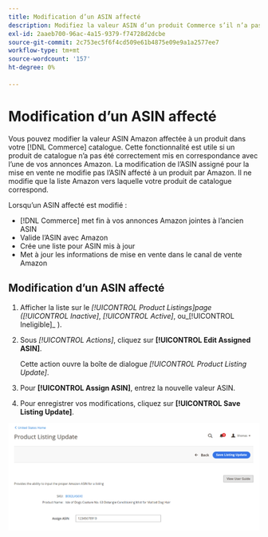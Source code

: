 ```yaml
---
title: Modification d’un ASIN affecté
description: Modifiez la valeur ASIN d’un produit Commerce s’il n’a pas été correctement mis en correspondance avec l’une de vos annonces Amazon.
exl-id: 2aaeb700-96ac-4a15-9379-f74728d2dcbe
source-git-commit: 2c753ec5f6f4cd509e61b4875e09e9a1a2577ee7
workflow-type: tm+mt
source-wordcount: '157'
ht-degree: 0%

---
```


# Modification d’un ASIN affecté

Vous pouvez modifier la valeur ASIN Amazon affectée à un produit dans votre [!DNL Commerce] catalogue. Cette fonctionnalité est utile si un produit de catalogue n’a pas été correctement mis en correspondance avec l’une de vos annonces Amazon. La modification de l’ASIN assigné pour la mise en vente ne modifie pas l’ASIN affecté à un produit par Amazon. Il ne modifie que la liste Amazon vers laquelle votre produit de catalogue correspond.

Lorsqu’un ASIN affecté est modifié :

- [!DNL Commerce] met fin à vos annonces Amazon jointes à l’ancien ASIN
- Valide l’ASIN avec Amazon
- Crée une liste pour ASIN mis à jour
- Met à jour les informations de mise en vente dans le canal de vente Amazon

## Modification d’un ASIN affecté

1. Afficher la liste sur le _[!UICONTROL Product Listings]_page (_[!UICONTROL Inactive]_, _[!UICONTROL Active]_, ou_[!UICONTROL Ineligible]_ ).

1. Sous _[!UICONTROL Actions]_, cliquez sur **[!UICONTROL Edit Assigned ASIN]**.

   Cette action ouvre la boîte de dialogue _[!UICONTROL Product Listing Update]_.

1. Pour **[!UICONTROL Assign ASIN]**, entrez la nouvelle valeur ASIN.

1. Pour enregistrer vos modifications, cliquez sur **[!UICONTROL Save Listing Update]**.

![Modification d’un ASIN affecté](assets/amazon-assigned-asin-edit.png)
